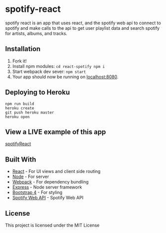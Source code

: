 # spotify-react
spotify react is an app that uses react, and the spotify web api to connect to spotify and make calls to the api to get user playlist data and search spotify for artists, albums, and tracks.

## Installation

1. Fork it!
2. Install npm modules: `cd react-spotify npm i`
3. Start webpack dev sever: `npm start`
4. Your app should now be running on [localhost:8080](http://localhost:8080/).


## Deploying to Heroku

```
npm run build
heroku create
git push heroku master
heroku open
```

## View a LIVE example of this app

[spotifyReact](https://spot-react-ify.herokuapp.com/)

## Built With

* [React](https://reactjs.org/) - For UI views and client side routing
* [Node](https://nodejs.org/en/) - For server
* [Webpack](https://webpack.js.org/) - For dependency bundling
* [Express](https://expressjs.com/) - Node server framework
* [Bootstrap 4](https://v4-alpha.getbootstrap.com/) - For styling
* [Spotify Web API](https://beta.developer.spotify.com/) - Spotify Web API


## License

This project is licensed under the MIT License 
